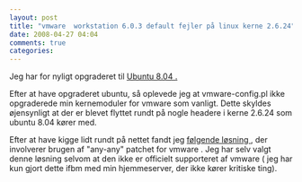 ```yaml
---
layout: post
title: "vmware  workstation 6.0.3 default fejler på linux kerne 2.6.24"
date: 2008-04-27 04:04
comments: true 
categories: 
---
```

Jeg har for nyligt opgraderet til <a href="https://wiki.ubuntu.com/HardyHeron/RC">Ubuntu 8.04 . </a>

Efter at have opgraderet ubuntu, så oplevede jeg at vmware-config.pl ikke opgraderede min kernemoduler for vmware som vanligt. Dette skyldes øjensynligt at der er blevet flyttet rundt på nogle headere i kerne 2.6.24 som ubuntu 8.04 kører med.

Efter at have kigge lidt rundt på nettet fandt jeg <a href="http://blog.creonfx.com/linux/how-to-install-vmware-player-workstation-on-2624-kernel">følgende løsning  </a>, der involverer brugen af "any-any" patchet for vmware . Jeg har selv valgt denne løsning selvom at den ikke er officielt supporteret af vmware ( jeg har kun gjort dette ifbm med min hjemmeserver, der ikke kører kritiske ting).